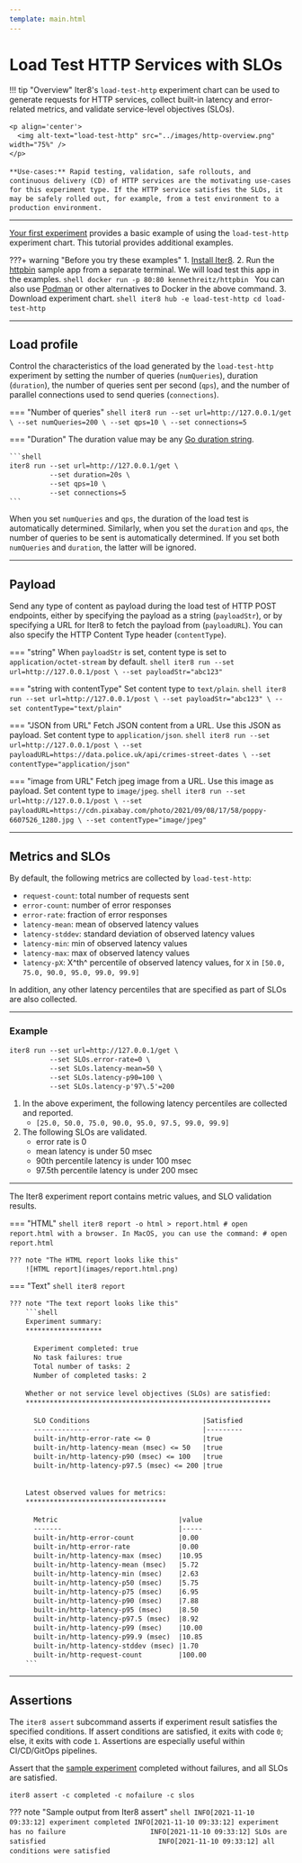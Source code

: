 ```yaml
---
template: main.html
---
```


# Load Test HTTP Services with SLOs

!!! tip "Overview"
    Iter8's `load-test-http` experiment chart can be used to generate requests for HTTP services, collect built-in latency and error-related metrics, and validate service-level objectives (SLOs).

    <p align='center'>
      <img alt-text="load-test-http" src="../images/http-overview.png" width="75%" />
    </p>

    **Use-cases:** Rapid testing, validation, safe rollouts, and continuous delivery (CD) of HTTP services are the motivating use-cases for this experiment type. If the HTTP service satisfies the SLOs, it may be safely rolled out, for example, from a test environment to a production environment.       

***

[Your first experiment](../../getting-started/your-first-experiment.md) provides a basic example of using the `load-test-http` experiment chart. This tutorial provides additional examples.

???+ warning "Before you try these examples"
    1. [Install Iter8](../../getting-started/install.md).
    2. Run the [httpbin](https://httpbin.org) sample app from a separate terminal. We will load test this app in the examples.
    ```shell
    docker run -p 80:80 kennethreitz/httpbin
    ```
    You can also use [Podman](https://podman.io) or other alternatives to Docker in the above command.
    3. Download experiment chart.
    ```shell
    iter8 hub -e load-test-http
    cd load-test-http
    ```

***

## Load profile
    
Control the characteristics of the load generated by the `load-test-http` experiment by setting the number of queries (`numQueries`), duration (`duration`), the number of queries sent per second (`qps`), and the number of parallel connections used to send queries  (`connections`).

=== "Number of queries"
    ```shell
    iter8 run --set url=http://127.0.0.1/get \
              --set numQueries=200 \
              --set qps=10 \
              --set connections=5
    ```

=== "Duration"
    The duration value may be any [Go duration string](https://pkg.go.dev/maze.io/x/duration#ParseDuration).

    ```shell
    iter8 run --set url=http://127.0.0.1/get \
              --set duration=20s \
              --set qps=10 \
              --set connections=5
    ```

When you set `numQueries` and `qps`, the duration of the load test is automatically determined. Similarly, when you set the `duration` and `qps`, the number of queries to be sent is automatically determined. If you set both `numQueries` and `duration`, the latter will be ignored.

***

## Payload
Send any type of content as payload during the load test of HTTP POST endpoints, either by specifying the payload as a string (`payloadStr`), or by specifying a URL for Iter8 to fetch the payload from (`payloadURL`). You can also specify the HTTP Content Type header (`contentType`).

=== "string"
    When `payloadStr` is set, content type is set to `application/octet-stream` by default.
    ```shell
    iter8 run --set url=http://127.0.0.1/post \
              --set payloadStr="abc123"
    ```

=== "string with contentType"
    Set content type to `text/plain`.
    ```shell
    iter8 run --set url=http://127.0.0.1/post \
              --set payloadStr="abc123" \
              --set contentType="text/plain"
    ```

=== "JSON from URL"
    Fetch JSON content from a URL. Use this JSON as payload. Set content type to `application/json`.
    ```shell
    iter8 run --set url=http://127.0.0.1/post \
              --set payloadURL=https://data.police.uk/api/crimes-street-dates \
              --set contentType="application/json"
    ```

=== "image from URL"
    Fetch jpeg image from a URL. Use this image as payload. Set content type to `image/jpeg`.
    ```shell
    iter8 run --set url=http://127.0.0.1/post \
              --set payloadURL=https://cdn.pixabay.com/photo/2021/09/08/17/58/poppy-6607526_1280.jpg \
              --set contentType="image/jpeg"
    ```

***

## Metrics and SLOs
By default, the following metrics are collected by `load-test-http`: 

- `request-count`: total number of requests sent
- `error-count`: number of error responses
- `error-rate`: fraction of error responses
- `latency-mean`: mean of observed latency values
- `latency-stddev`: standard deviation of observed latency values
- `latency-min`: min of observed latency values
- `latency-max`: max of observed latency values
- `latency-pX`: X^th^ percentile of observed latency values, for `X` in `[50.0, 75.0, 90.0, 95.0, 99.0, 99.9]`

In addition, any other latency percentiles that are specified as part of SLOs are also collected. 

***

### Example 

```shell
iter8 run --set url=http://127.0.0.1/get \
          --set SLOs.error-rate=0 \
          --set SLOs.latency-mean=50 \
          --set SLOs.latency-p90=100 \
          --set SLOs.latency-p'97\.5'=200
```

1.  In the above experiment, the following latency percentiles are collected and reported.
    - `[25.0, 50.0, 75.0, 90.0, 95.0, 97.5, 99.0, 99.9]`
2.  The following SLOs are validated.
    - error rate is 0
    - mean latency is under 50 msec
    - 90th percentile latency is under 100 msec
    - 97.5th percentile latency is under 200 msec

***

The Iter8 experiment report contains metric values, and SLO validation results.

=== "HTML"
    ```shell
    iter8 report -o html > report.html
    # open report.html with a browser. In MacOS, you can use the command:
    # open report.html
    ```

    ??? note "The HTML report looks like this"
        ![HTML report](images/report.html.png)

=== "Text"
    ```shell
    iter8 report
    ```

    ??? note "The text report looks like this"
        ```shell
        Experiment summary:
        *******************

          Experiment completed: true
          No task failures: true
          Total number of tasks: 2
          Number of completed tasks: 2

        Whether or not service level objectives (SLOs) are satisfied:
        *************************************************************

          SLO Conditions                            |Satisfied
          --------------                            |---------
          built-in/http-error-rate <= 0             |true
          built-in/http-latency-mean (msec) <= 50   |true
          built-in/http-latency-p90 (msec) <= 100   |true
          built-in/http-latency-p97.5 (msec) <= 200 |true
          

        Latest observed values for metrics:
        ***********************************

          Metric                              |value
          -------                             |-----
          built-in/http-error-count           |0.00
          built-in/http-error-rate            |0.00
          built-in/http-latency-max (msec)    |10.95
          built-in/http-latency-mean (msec)   |5.72
          built-in/http-latency-min (msec)    |2.63
          built-in/http-latency-p50 (msec)    |5.75
          built-in/http-latency-p75 (msec)    |6.95
          built-in/http-latency-p90 (msec)    |7.88
          built-in/http-latency-p95 (msec)    |8.50
          built-in/http-latency-p97.5 (msec)  |8.92
          built-in/http-latency-p99 (msec)    |10.00
          built-in/http-latency-p99.9 (msec)  |10.85
          built-in/http-latency-stddev (msec) |1.70
          built-in/http-request-count         |100.00
        ```


***

## Assertions
The `iter8 assert` subcommand asserts if experiment result satisfies the specified conditions. If assert conditions are satisfied, it exits with code `0`; else, it exits with code `1`. Assertions are especially useful within CI/CD/GitOps pipelines.

Assert that the [sample experiment](#example) completed without failures, and all SLOs are satisfied.
```shell
iter8 assert -c completed -c nofailure -c slos
```

??? note "Sample output from Iter8 assert"
    ```shell
    INFO[2021-11-10 09:33:12] experiment completed
    INFO[2021-11-10 09:33:12] experiment has no failure                    
    INFO[2021-11-10 09:33:12] SLOs are satisfied                           
    INFO[2021-11-10 09:33:12] all conditions were satisfied
    ```


<!-- report -->
